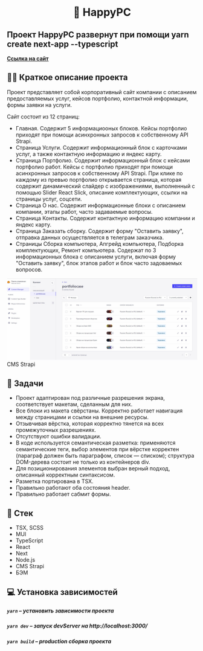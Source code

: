 <h1 align="center">
    📰 HappyPC
</h1>

## Проект HappyPC развернут при помощи yarn create next-app --typescript

**[Ссылка на сайт](https://happypc.pro/)**

## ✍🏻 Краткое описание проекта
Проект представляет собой корпоративный сайт компании с описанием предоставляемых услуг, кейсов портфолио, контактной информации, формы заявки на услуги.

Сайт состоит из 12 страниц:
- Главная. Содержит 5 информациооных блоков. Кейсы портфолио приходят при помощи асинхронных запросов к собственному API Strapi.
- Страница Услуги. Содержит информационный блок с карточками услуг, а также контактную информацию и яндекс карту.
- Страница Портфолио. Содержит информационный блок с кейсами портфолио работ. Кейсы с портфолио приходят при помощи асинхронных запросов к собственному API Strapi. При клике по каждому из превью портфолио открывается страница, которая содержит динамический слайдер с изображениями, выполненный с помощью Slider React Slick, описание комплектующих, ссылки на страницы услуг, соцсети.
- Страница О нас. Содержит информационные блоки с описанием компании, этапы работ, часто задаваемые вопросы.
- Страница Контакты. Содержит контактную информацию компании и яндекс карту.
- Страница Заказать сборку. Содержит форму "Оставить заявку", отправка данных осуществляется в телеграм заказчика.
- Страницы Сборка компьютера, Апгрейд компьютера, Подборка комплектующих, Ремонт компьютера. Содержат по 3 информационных блока с описанием услуги, включая форму "Оставить заявку", блок этапов работ и блок часто задоваемых вопросов.

<img alt="strapi-image" src="./public/images/strapi.jpg"/>
CMS Strapi

## 📖 Задачи

- Проект адаптирован под различные разрешения экрана, соответствует макетам, сделанным для них.
- Все блоки из макета свёрстаны. Корректно работает навигация между страницами и ссылки на внешние ресурсы.
- Отзывчивая вёрстка, которая корректно тянется на всех промежуточных разрешениях.
- Отсутствуют ошибки валидации.
- В коде используется семантическая разметка: применяются семантические теги, выбор элементов при вёрстке корректен (параграф должен быть параграфом, список — списком); структура DOM-дерева состоит не только из контейнеров div.
- Для позиционирования элементов выбран верный подход, описанный корректным синтаксисом.
- Разметка портирована в TSX.
- Правильно работают оба состояния header.
- Правильно работает сабмит формы.


## 📃 Стек

- TSX, SCSS
- MUI
- TypeScript
- React
- Next
- Node.js
- CMS Strapi
- БЭМ


## 💻 Установка зависимостей

##### `yarn` – установить зависимости проекта

##### `yarn dev` – запуск devServer на http://localhost:3000/

##### `yarn build` – production сборка проекта